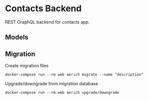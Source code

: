 # Contacts Backend

REST GraphQL backend for contacts app.

## Models

## Migration

Create migration files

    docker-compose run --rm web aerich migrate --name "description"

Upgrade/downgrade from migration database

    docker-compose run --rm web aerich upgrade/downgrade